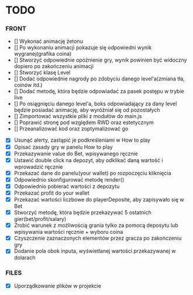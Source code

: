 # TODO

### FRONT

- [] Wykonać animację żetonu
- [] Po wykonaniu animacji pokazuje się odpowiedni wynik wygranej(grafika coina)
- [] Stworzyć odpowiednie opóźnienie gry, wynik powinien być widoczny dopiero po zakończeniu animacji
- [] Stworzyć klasę Level
- [] Dodać odpowiednie nagrody po zdobyciu danego level'a(zmiana tła, coinów itd.)
- [] Dodać metodę, która będzie odpowiadać za pasek postępu w trybie live
- [] Po osiągnięciu danego level'a, boks odpowiadający za dany level będzie posiadać animację, aby wyróżniał się od pozostałych
- [] Zimportować wszystkie pliki z modułów do main.js
- [] Poprawić stronę pod względem RWD oraz estetycznym
- [] Przeanalizować kod oraz zoptymalizować go
- [x] Usunąć alerty, zastąpić je podkreśleniami w How to play
- [x] Opisać zasady gry w panelu How to play
- [x] Przekazywanie value do Bet, wpisywanego ręcznie
- [x] Ustawić double click na depozyt, aby odklikać daną wartość i wprowadzić ręcznie
- [x] Przekazać dane do panelu(your wallet) po rozpoczęciu kliknięcia
- [x] Odpowiednio skonfigurować metodę render()
- [x] Odpowiednio pobierać wartości z depozytu
- [x] Przekazać profit do your wallet
- [x] Przekazać wartości liczbowe do playerDeposite, aby zapisywało się w Bet
- [x] Stworzyć metodę, która będzie przekazywać 5 ostatnich gier(bet/profit/salary)
- [x] Zrobić warunek z możliwością grania tylko za pomocą deposytu lub wpisywania wartości ręcznie + wyboru coina
- [x] Czyszczenie zaznaczonych elementów przez gracza po zakończeniu gry
- [x] Dodanie pola obok inputa, wyświetlanej wartości przekazywanej w dolarach

### FILES

- [x] Uporządkowanie plików w projekcie